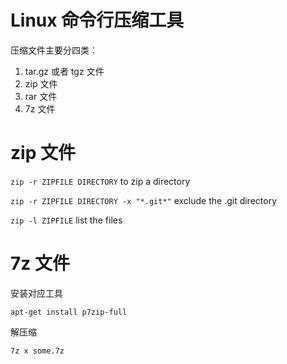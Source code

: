 # Linux 命令行压缩工具

<!--
ID: 98875089-44fd-4719-86bc-25ad1ac60ac6
Status: draft
Date: 2017-06-12T00:06:00
Modified: 2020-05-16T12:04:51
wp_id: 425
-->

压缩文件主要分四类：

1. tar.gz 或者 tgz 文件
2. zip 文件
3. rar 文件
4. 7z 文件

# zip 文件

`zip -r ZIPFILE DIRECTORY` to zip a directory

`zip -r ZIPFILE DIRECTORY -x "*.git*"` exclude the .git directory

`zip -l ZIPFILE` list the files

# 7z 文件

安装对应工具

```
apt-get install p7zip-full
```

解压缩

```
7z x some.7z
```
